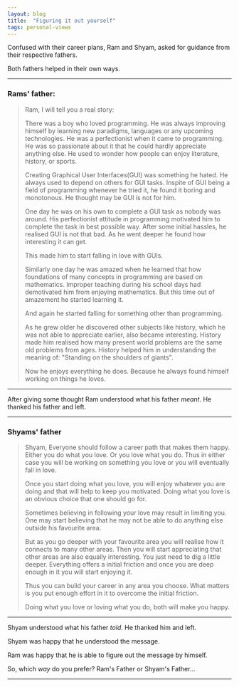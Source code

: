 ```yaml
---
layout: blog
title:  "Figuring it out yourself"
tags: personal-views
---
```


Confused with their career plans, Ram and Shyam, asked for guidance from their respective fathers. 

Both fathers helped in their own ways.
<!--more-->

<hr/>
 
<h3>Rams' father:</h3>

> Ram, I will tell you a real story:
> 
> There was a boy who loved programming. He was always improving himself by learning new paradigms, languages or any upcoming technologies. He was a 
> perfectionist when it came to programming. He was so passionate about it that he could hardly appreciate anything else. He used to wonder how 
> people can enjoy literature, history, or sports.
>
> Creating Graphical User Interfaces(GUI) was something he hated. He always used to depend on others for GUI tasks. Inspite of GUI being a field of programming 
> whenever he tried it, he found it boring and monotonous. He thought may be GUI is not for him.
>
> One day he was on his own to complete a GUI task as nobody was around. His perfectionist attitude in programming motivated him to complete the task in best
> possible way. After some initial hassles, he realised GUI is not that bad. As he went deeper he found how interesting it can get.
>
> This made him to start falling in love with GUIs.
>
> Similarly one day he was amazed when he learned that how foundations of many concepts in programming are based on mathematics. Improper teaching 
> during his school days had demotivated him from enjoying mathematics. But this time out of amazement he started learning it. 
> 
> And again he started falling for something other than programming.
>
> As he grew older he discovered other subjects like history, which he was not able to appreciate earlier, also became interesting. History made him realised how many 
> present world problems are the same old problems from ages. History helped him in understanding the meaning of: "Standing on the shoulders of giants".  
> 
> Now he enjoys everything he does. Because he always found himself working on things he loves.

<hr/>

After giving some thought Ram understood what his father *meant*. He thanked his father and left.

<hr/>

<h3>Shyams' father</h3>

> Shyam, Everyone should follow a career path that makes them happy. Either you do what you love. Or you love what you do. Thus in either case
> you will be working on something you love or you will eventually fall in love.
> 
> Once you start doing what you love, you will enjoy whatever you are doing and that will help to keep you motivated. Doing what you love is an 
> obvious choice that one should go for. 
> 
> Sometimes believing in following your love may result in limiting you. One may start believing that he may not be able to do anything else outside his favourite area.
> 
> But as you go deeper with your favourite area you will realise how it connects to many other areas. Then you will start appreciating that other areas are also
> equally interesting. You just need to dig a little deeper. Everything offers a initial friction and once you are deep enough in it you will start enjoying it. 
>
> Thus you can build your career in any area you choose. What matters is you put enough effort in it to overcome the initial friction. 
> 
> Doing what you love or loving what you do, both will make you happy.

<hr/>

Shyam understood what his father *told*. He thanked him and left.

Shyam was happy that he understood the message.

Ram was happy that he is able to figure out the message by himself.

So, which *way* do you prefer? Ram's Father or Shyam's Father...

<hr/>